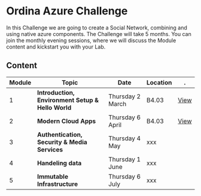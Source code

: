 # Ordina Azure Challenge #
In this Challenge we are going to create a Social Network, combining and using native azure components. 
The Challenge will take 5 months. You can join the monthly evening sessions, where we will
discuss the Module content and kickstart you with your Lab. 

## Content ##
Module | Topic | Date | Location | .
--- | --- | --- | ---  | ---
1 | **Introduction, Environment Setup & Hello World** | Thursday 2 March | B4.03 | [View](Modules/01)
2 | **Modern Cloud Apps** | Thursday 6 April  | B4.03 | [View](Modules/01)
3 | **Authentication, Security & Media Services** | Thursday 4 May  | xxx |  
4 | **Handeling data**  | Thursday 1 June  | xxx | 
5 | **Immutable Infrastructure** | Thursday 6 July  | xxx |  
